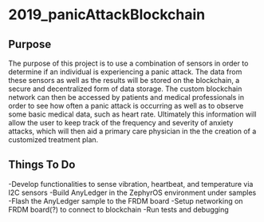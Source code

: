 # 2019_panicAttackBlockchain

## Purpose
The purpose of this project is to use a combination of sensors in order to determine if an individual is experiencing a panic attack. The data from these sensors as well as the results will be stored on the blockchain, a secure and decentralized form of data storage. The custom blockchain network can then be accessed by patients and medical professionals in order to see how often a panic attack is occurring as well as to observe some basic medical data, such as heart rate.  Ultimately this information will allow the user to keep track of the frequency and severity of anxiety attacks, which will then aid a primary care physician in the the creation of a customized treatment plan. 

## Things To Do
-Develop functionalities to sense vibration, heartbeat, and temperature via I2C sensors
-Build AnyLedger in the ZephyrOS environment under samples
-Flash the AnyLedger sample to the FRDM board
-Setup networking on FRDM board(?) to connect to blockchain
-Run tests and debugging